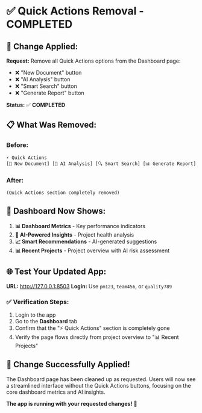 # ✅ Quick Actions Removal - COMPLETED

## 🎯 **Change Applied:**

**Request:** Remove all Quick Actions options from the Dashboard page:
- ❌ "New Document" button
- ❌ "AI Analysis" button  
- ❌ "Smart Search" button
- ❌ "Generate Report" button

**Status:** ✅ **COMPLETED**

## 📋 **What Was Removed:**

### **Before:**
```
⚡ Quick Actions
[📝 New Document] [🤖 AI Analysis] [🔍 Smart Search] [📊 Generate Report]
```

### **After:**
```
(Quick Actions section completely removed)
```

## 🔄 **Dashboard Now Shows:**

1. **📊 Dashboard Metrics** - Key performance indicators
2. **🧠 AI-Powered Insights** - Project health analysis
3. **📈 Smart Recommendations** - AI-generated suggestions
4. **📊 Recent Projects** - Project overview with AI risk assessment

## 🌐 **Test Your Updated App:**

**URL:** http://127.0.0.1:8503
**Login:** Use `pm123`, `team456`, or `quality789`

### **✅ Verification Steps:**
1. Login to the app
2. Go to the **Dashboard** tab
3. Confirm that the "⚡ Quick Actions" section is completely gone
4. Verify the page flows directly from project overview to "📊 Recent Projects"

## 🎉 **Change Successfully Applied!**

The Dashboard page has been cleaned up as requested. Users will now see a streamlined interface without the Quick Actions buttons, focusing on the core dashboard metrics and AI insights.

**The app is running with your requested changes!** 🚀
